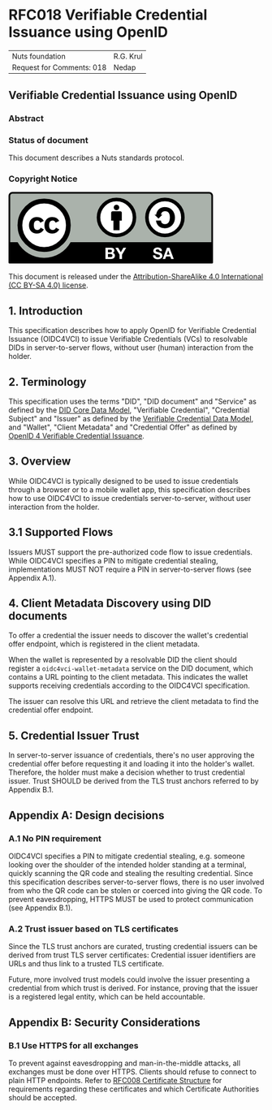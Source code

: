 # RFC018 Verifiable Credential Issuance using OpenID

|                           |           |
|:--------------------------|:----------|
| Nuts foundation           | R.G. Krul |
| Request for Comments: 018 | Nedap     |

## Verifiable Credential Issuance using OpenID

### Abstract

### Status of document

This document describes a Nuts standards protocol.

### Copyright Notice

![](../.gitbook/assets/license.png)

This document is released under the [Attribution-ShareAlike 4.0 International \(CC BY-SA 4.0\) license](https://creativecommons.org/licenses/by-sa/4.0/).

## 1. Introduction

This specification describes how to apply OpenID for Verifiable Credential Issuance (OIDC4VCI) to issue Verifiable Credentials (VCs)
to resolvable DIDs in server-to-server flows, without user (human) interaction from the holder.

## 2. Terminology

This specification uses the terms "DID", "DID document" and "Service" as defined by the [DID Core Data Model](https://www.w3.org/TR/did-core/),
"Verifiable Credential", "Credential Subject" and "Issuer" as defined by the [Verifiable Credential Data Model](https://www.w3.org/TR/vc-data-model/), and
"Wallet", "Client Metadata" and "Credential Offer" as defined by [OpenID 4 Verifiable Credential Issuance](https://openid.net/specs/openid-4-verifiable-credential-issuance-1_0.html).

## 3. Overview

While OIDC4VCI is typically designed to be used to issue credentials through a browser or to a mobile wallet app,
this specification describes how to use OIDC4VCI to issue credentials server-to-server, without user interaction from the holder.

## 3.1 Supported Flows

Issuers MUST support the pre-authorized code flow to issue credentials.
While OIDC4VCI specifies a PIN to mitigate credential stealing,
implementations MUST NOT require a PIN in server-to-server flows (see Appendix A.1).

## 4. Client Metadata Discovery using DID documents

To offer a credential the issuer needs to discover the wallet's credential offer endpoint, which is registered in the client metadata.

When the wallet is represented by a resolvable DID the client should register a `oidc4vci-wallet-metadata` service on the DID document,
which contains a URL pointing to the client metadata. This indicates the wallet supports receiving credentials according to the OIDC4VCI specification.

The issuer can resolve this URL and retrieve the client metadata to find the credential offer endpoint.

## 5. Credential Issuer Trust

In server-to-server issuance of credentials, there's no user approving the credential offer before requesting it and loading it into the holder's wallet.
Therefore, the holder must make a decision whether to trust credential issuer.
Trust SHOULD be derived from the TLS trust anchors referred to by Appendix B.1.

## Appendix A: Design decisions

### A.1 No PIN requirement

OIDC4VCI specifies a PIN to mitigate credential stealing,
e.g. someone looking over the shoulder of the intended holder standing at a terminal,
quickly scanning the QR code and stealing the resulting credential.
Since this specification describes server-to-server flows, there is no user involved from who the QR code can be stolen
or coerced into giving the QR code.
To prevent eavesdropping, HTTPS MUST be used to protect communication (see Appendix B.1).

### A.2 Trust issuer based on TLS certificates

Since the TLS trust anchors are curated, trusting credential issuers can be derived from trust TLS server certificates:
Credential issuer identifiers are URLs and thus link to a trusted TLS certificate.

Future, more involved trust models could involve the issuer presenting a credential from which trust is derived.
For instance, proving that the issuer is a registered legal entity, which can be held accountable.

## Appendix B: Security Considerations

### B.1 Use HTTPS for all exchanges

To prevent against eavesdropping and man-in-the-middle attacks, all exchanges must be done over HTTPS.
Clients should refuse to connect to plain HTTP endpoints.
Refer to [RFC008 Certificate Structure](rfc008-certificate-structure.md) for requirements regarding these certificates and which Certificate Authorities should be accepted.
